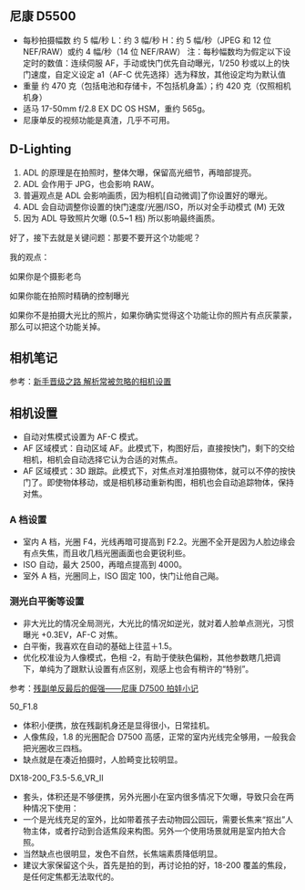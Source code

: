 ## 尼康 D5500

- 每秒拍摄幅数 约 5 幅/秒
    L：约 3 幅/秒
    H：约 5 幅/秒（JPEG 和 12 位 NEF/RAW）或约 4 幅/秒（14 位 NEF/RAW）
    注：每秒幅数均为假定以下设定时的数值：连续伺服 AF，手动或快门优先自动曝光，1/250 秒或以上的快门速度，自定义设定 a1（AF-C 优先选择）选为释放，其他设定均为默认值
- 重量 约 470 克（包括电池和存储卡，不包括机身盖）；约 420 克（仅照相机机身）
- 适马 17-50mm f/2.8 EX DC OS HSM，重约 565g。
- 尼康单反的视频功能是真渣，几乎不可用。

## D-Lighting

1. ADL 的原理是在拍照时，整体欠曝，保留高光细节，再暗部提亮。
2. ADL 会作用于 JPG，也会影响 RAW。
3. 普遍观点是 ADL 会影响画质，因为相机[自动微调]了你设置好的曝光。
4. ADL 会自动调整你设置的快门速度/光圈/ISO，所以对全手动模式 (M) 无效
5. 因为 ADL 导致照片欠曝 (0.5~1 档) 所以影响最终画质。

好了，接下去就是关键问题：那要不要开这个功能呢？

我的观点：

如果你是个摄影老鸟

如果你能在拍照时精确的控制曝光

如果你不是拍摄大光比的照片，如果你确实觉得这个功能让你的照片有点灰蒙蒙，那么可以把这个功能关掉。

## 相机笔记

参考：[新手晋级之路 解析常被忽略的相机设置](http://dcdv.zol.com.cn/490/4900156.html)

## 相机设置

- 自动对焦模式设置为 AF-C 模式。
- AF 区域模式：自动区域 AF。此模式下，构图好后，直接按快门，剩下的交给相机，相机会自动选择它认为合适的对焦点。
- AF 区域模式：3D 跟踪。此模式下，对焦点对准拍摄物体，就可以不停的按快门了。即使物体移动，或是相机移动重新构图，相机也会自动追踪物体，保持对焦。

### A 档设置

- 室内 A 档，光圈 F4，光线再暗可提高到 F2.2。光圈不全开是因为人脸边缘会有点失焦，而且收几档光圈画面也会更锐利些。
- ISO 自动，最大 2500，再暗点提高到 4000。
- 室外 A 档，光圈同上，ISO 固定 100，快门让他自己飚。

### 测光白平衡等设置

- 非大光比的情况全局测光，大光比的情况如逆光，就对着人脸单点测光，习惯曝光 +0.3EV，AF-C 对焦。
- 白平衡，我喜欢在自动的基础上往蓝＋1.5。
- 优化校准设为人像模式，色相 -2，有助于使肤色偏粉，其他参数瞎几把调下，单纯为了跟默认设置有点区别，观感上也会有稍许的“特别”。

参考：[残副单反最后的倔强——尼康 D7500 拍娃小记](https://post.smzdm.com/p/a6lnq9zz/)

50_F1.8

- 体积小便携，放在残副机身还是显得很小，日常挂机。
- 人像焦段，1.8 的光圈配合 D7500 高感，正常的室内光线完全够用，一般我会把光圈收三四档。
- 缺点就是在凑近拍摄时，人脸畸变比较明显。

DX18-200_F3.5-5.6_VR_II

- 套头，体积还是不够便携，另外光圈小在室内很多情况下欠曝，导致只会在两种情况下使用：
- 一个是光线充足的室外，比如带着孩子去动物园公园玩，需要长焦来“抠出”人物主体，或者拧动到合适焦段来构图。另外一个使用场景就用是室内拍大合照。
- 当然缺点也很明显，发色不自然，长焦端素质降低明显。
- 建议大家保留这个头，首先是拍的到，再讨论拍的好，18-200 覆盖的焦段，是任何定焦都无法取代的。
